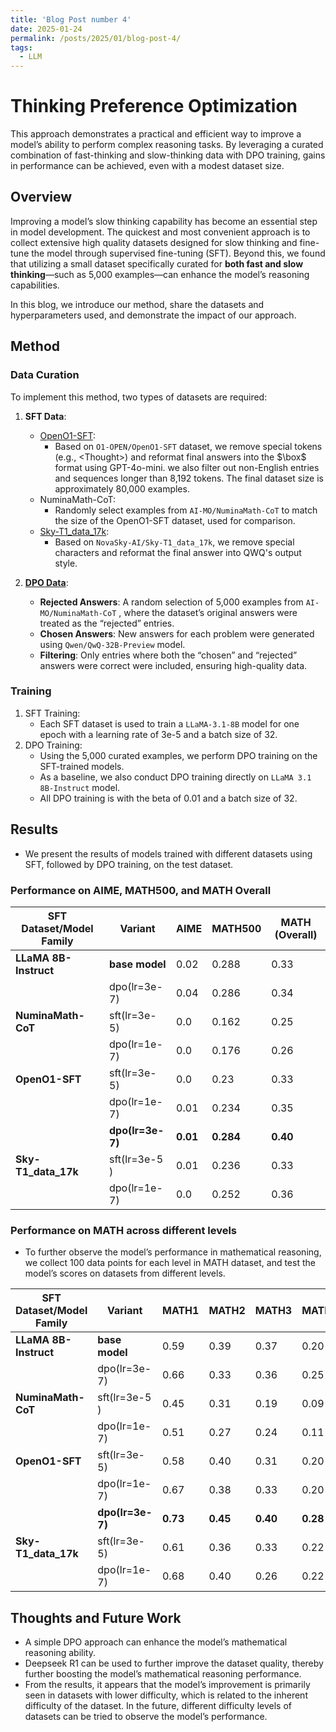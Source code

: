 ```yaml
---
title: 'Blog Post number 4'
date: 2025-01-24
permalink: /posts/2025/01/blog-post-4/
tags:
  - LLM
---
```


# Thinking Preference Optimization

This approach demonstrates a practical and efficient way to improve a model’s ability to perform complex reasoning tasks. By leveraging a curated combination of fast-thinking and slow-thinking data with DPO training, gains in performance can be achieved, even with a modest dataset size.

## Overview

Improving a model’s slow thinking capability has become an essential step in model development. The quickest and most convenient approach is to collect extensive high quality datasets designed for slow thinking and fine-tune the model through supervised fine-tuning (SFT). Beyond this, we found that utilizing a small dataset specifically curated for **both fast and slow thinking**—such as 5,000 examples—can enhance the model’s reasoning capabilities. 

In this blog, we introduce our method, share the datasets and hyperparameters used, and demonstrate the impact of our approach.

## Method

### Data Curation
To implement this method, two types of datasets are required:
1. **SFT Data**:
    - [OpenO1-SFT](https://huggingface.co/datasets/VanWang/OpenO1-SFT-Pro-Filter): 
        - Based on `O1-OPEN/OpenO1-SFT` dataset, we remove special tokens (e.g., <Thought\>) and reformat final answers into the $\box$ format using GPT-4o-mini. we also filter out non-English entries and sequences longer than 8,192 tokens. The final dataset size is approximately 80,000 examples.
    - NuminaMath-CoT:
        - Randomly select examples from `AI-MO/NuminaMath-CoT` to match the size of the OpenO1-SFT dataset, used for comparison.
    - [Sky-T1_data_17k](https://huggingface.co/datasets/VanWang/SKY-SFT): 
        - Based on `NovaSky-AI/Sky-T1_data_17k`, we remove special characters and reformat the final answer into QWQ's output style.
    
2. **[DPO Data](https://huggingface.co/datasets/VanWang/NuminaMath-CoT_O1_Qwq)**:
    - **Rejected Answers**: A random selection of 5,000 examples from `AI-MO/NuminaMath-CoT` , where the dataset’s original answers were treated as the “rejected” entries.
    - **Chosen Answers**: New answers for each problem were generated using `Qwen/QwQ-32B-Preview` model.
    - **Filtering**: Only entries where both the “chosen” and “rejected” answers were correct were included, ensuring high-quality data.

### Training
1.	SFT Training:
	- Each SFT dataset is used to train a `LLaMA-3.1-8B` model for one epoch with a learning rate of 3e-5 and a batch size of 32.
2.	DPO Training:
	- Using the 5,000 curated examples, we perform DPO training on the SFT-trained models.
	- As a baseline, we also conduct DPO training directly on `LLaMA 3.1 8B-Instruct` model.
	- All DPO training is with the beta of 0.01 and a batch size of 32.
    

## Results

- We present the results of models trained with different datasets using SFT, followed by DPO training, on the test dataset.

### Performance on AIME, MATH500, and MATH Overall 


| **SFT Dataset/Model Family** | **Variant**                 | **AIME** | **MATH500** | **MATH (Overall)** |
| ---------------------------- | --------------------------- | -------- | ----------- | ------------------ |
| **LLaMA 8B-Instruct**        | **base model**              | 0.02     | 0.288       | 0.33               |
|                              | dpo(lr=3e-7) | 0.04     | 0.286       | 0.34               |
|  **NuminaMath-CoT**  | sft(lr=3e-5) | 0.0      | 0.162       | 0.25               |
|            | dpo(lr=1e-7) | 0.0      | 0.176       | 0.26            |
|  **OpenO1-SFT**              | sft(lr=3e-5)            | 0.0      | 0.23        | 0.33               |
|                              | dpo(lr=1e-7) | 0.01     | 0.234       | 0.35               |
|                              | **dpo(lr=3e-7)** | **0.01**     | **0.284**      | **0.40**               |
|  **Sky-T1_data_17k**      | sft(lr=3e-5 )            | 0.01     | 0.236       | 0.33               |
|         | dpo(lr=1e-7) | 0.0      | 0.252       | 0.36                                     |

    
    
### Performance on MATH across different levels 
- To further observe the model’s performance in mathematical reasoning, we collect 100 data points for each level in MATH dataset, and test the model’s scores on datasets from different levels.


| **SFT Dataset/Model Family** | **Variant**              | **MATH1** | **MATH2** | **MATH3** | **MATH4** | **MATH5** |
| ---------------------------- | ------------------------ | --------- | --------- | --------- | --------- | --------- |
| **LLaMA 8B-Instruct**        | **base model**           | 0.59      | 0.39      | 0.37      | 0.20      | 0.10      |
|                              | dpo(lr=3e-7) | 0.66      | 0.33      | 0.36      | 0.25      | 0.13      |
|   **NuminaMath-CoT**    | sft(lr=3e-5 )         | 0.45      | 0.31      | 0.19      | 0.09      | 0.05      |
|                         | dpo(lr=1e-7) | 0.51      | 0.27      | 0.24      | 0.11      | 0.01      |
|  **OpenO1-SFT**       | sft(lr=3e-5)         | 0.58      | 0.40      | 0.31      | 0.20      | 0.10      |
|                       | dpo(lr=1e-7) | 0.67      | 0.38      | 0.33      | 0.20      | 0.09      |
|                              | **dpo(lr=3e-7)** | **0.73**      | **0.45**      | **0.40**      | **0.28**      | **0.09**      |
|  **Sky-T1_data_17k**   | sft(lr=3e-5)      | 0.61      | 0.36      | 0.33      | 0.22      | 0.08      |
|                       | dpo(lr=1e-7) | 0.68      | 0.40      | 0.26      | 0.22      | 0.14      |


## Thoughts and Future Work
- A simple DPO approach can enhance the model’s mathematical reasoning ability.
- Deepseek R1 can be used to further improve the dataset quality, thereby further boosting the model’s mathematical reasoning performance.
- From the results, it appears that the model’s improvement is primarily seen in datasets with lower difficulty, which is related to the inherent difficulty of the dataset. In the future, different difficulty levels of datasets can be tried to observe the model’s performance.